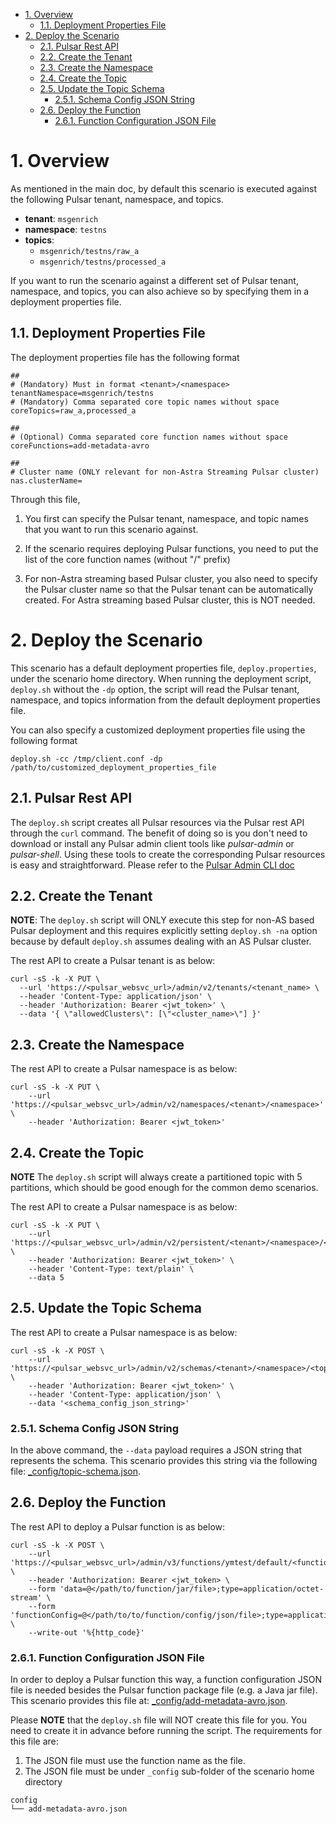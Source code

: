 
- [1. Overview](#1-overview)
  - [1.1. Deployment Properties File](#11-deployment-properties-file)
- [2. Deploy the Scenario](#2-deploy-the-scenario)
  - [2.1. Pulsar Rest API](#21-pulsar-rest-api)
  - [2.2. Create the Tenant](#22-create-the-tenant)
  - [2.3. Create the Namespace](#23-create-the-namespace)
  - [2.4. Create the Topic](#24-create-the-topic)
  - [2.5. Update the Topic Schema](#25-update-the-topic-schema)
    - [2.5.1. Schema Config JSON String](#251-schema-config-json-string)
  - [2.6. Deploy the Function](#26-deploy-the-function)
    - [2.6.1. Function Configuration JSON File](#261-function-configuration-json-file)


# 1. Overview

As mentioned in the main doc, by default this scenario is executed against the following Pulsar tenant, namespace, and topics.
* **tenant**: `msgenrich`
* **namespace**: `testns`
* **topics**:
   * `msgenrich/testns/raw_a`
   * `msgenrich/testns/processed_a`

If you want to run the scenario against a different set of Pulsar tenant, namespace, and topics, you can also achieve so by specifying them in a deployment properties file.

## 1.1. Deployment Properties File

The deployment properties file has the following format

```
##
# (Mandatory) Must in format <tenant>/<namespace>
tenantNamespace=msgenrich/testns
# (Mandatory) Comma separated core topic names without space
coreTopics=raw_a,processed_a

## 
# (Optional) Comma separated core function names without space
coreFunctions=add-metadata-avro

##
# Cluster name (ONLY relevant for non-Astra Streaming Pulsar cluster)
nas.clusterName=
```

Through this file,

1. You first can specify the Pulsar tenant, namespace, and topic names that you want to run this scenario against.
  
2. If the scenario requires deploying Pulsar functions, you need to put the list of the core function names (without "<tenant>/<namespace>" prefix) 
  
3. For non-Astra streaming based Pulsar cluster, you also need to specify the Pulsar cluster name so that the Pulsar tenant can be automatically created. For Astra streaming based Pulsar cluster, this is NOT needed.

# 2. Deploy the Scenario

This scenario has a default deployment properties file, `deploy.properties`, under the scenario home directory. When running the deployment script, `deploy.sh` without the `-dp` option, the script will read the Pulsar tenant, namespace, and topics information from the default deployment properties file.

You can also specify a customized deployment properties file using the following format
```
deploy.sh -cc /tmp/client.conf -dp /path/to/customized_deployment_properties_file
```

## 2.1. Pulsar Rest API 

The `deploy.sh` script creates all Pulsar resources via the Pulsar rest API through the `curl` command. The benefit of doing so is you don't need to download or install any Pulsar admin client tools like *pulsar-admin* or *pulsar-shell*. Using these tools to create the corresponding Pulsar resources is easy and straightforward. Please refer to the [Pulsar Admin CLI doc](https://pulsar.apache.org/docs/2.11.x/reference-pulsar-admin/)

## 2.2. Create the Tenant

**NOTE**: The `deploy.sh` script will ONLY execute this step for non-AS based Pulsar deployment and this requires explicitly setting `deploy.sh -na` option because by default `deploy.sh` assumes dealing with an AS Pulsar cluster.

The rest API to create a Pulsar tenant is as below:
```
curl -sS -k -X PUT \
  --url 'https://<pulsar_websvc_url>/admin/v2/tenants/<tenant_name> \
  --header 'Content-Type: application/json' \
  --header 'Authorization: Bearer <jwt_token>' \
  --data '{ \"allowedClusters\": [\"<cluster_name>\"] }'
```

## 2.3. Create the Namespace

The rest API to create a Pulsar namespace is as below:
```
curl -sS -k -X PUT \
    --url 'https://<pulsar_websvc_url>/admin/v2/namespaces/<tenant>/<namespace>' \
    --header 'Authorization: Bearer <jwt_token>'
```

## 2.4. Create the Topic

**NOTE** The `deploy.sh` script will always create a partitioned topic with 5 partitions, which should be good enough for the common demo scenarios.

The rest API to create a Pulsar namespace is as below:
```
curl -sS -k -X PUT \
    --url 'https://<pulsar_websvc_url>/admin/v2/persistent/<tenant>/<namespace>/<topic>/partitions' \
    --header 'Authorization: Bearer <jwt_token>' \
    --header 'Content-Type: text/plain' \
    --data 5
```

## 2.5. Update the Topic Schema

The rest API to create a Pulsar namespace is as below:
```
curl -sS -k -X POST \
    --url 'https://<pulsar_websvc_url>/admin/v2/schemas/<tenant>/<namespace>/<topic>/schema' \
    --header 'Authorization: Bearer <jwt_token>' \
    --header 'Content-Type: application/json' \
    --data '<schema_config_json_string>'
```

### 2.5.1. Schema Config JSON String

In the above command, the `--data` payload requires a JSON string that represents the schema. This scenario provides this string via the following file: [_config/topic-schema.json](_config/topic-schema.json). 

## 2.6. Deploy the Function

The rest API to deploy a Pulsar function is as below:
```
curl -sS -k -X POST \
    --url 'https://<pulsar_websvc_url>/admin/v3/functions/ymtest/default/<function_name>' \
    --header 'Authorization: Bearer <jwt_token> \
    --form 'data=@</path/to/function/jar/file>;type=application/octet-stream' \
    --form 'functionConfig=@</path/to/to/function/config/json/file>;type=application/json' \
    --write-out '%{http_code}'
```

### 2.6.1. Function Configuration JSON File

In order to deploy a Pulsar function this way, a function configuration JSON file is needed besides the Pulsar function package file (e.g. a Java jar file). This scenario provides this file at: [_config/add-metadata-avro.json](_config/add-metadata-avro.json).

Please **NOTE** that the `deploy.sh` file will NOT create this file for you. You need to create it in advance before running the script. The requirements for this file are:
1. The JSON file must use the function name as the file.
2. The JSON file must be under `_config` sub-folder of the scenario home directory
```
config
└── add-metadata-avro.json
```